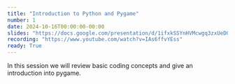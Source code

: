 ```yaml
---
title: "Introduction to Python and Pygame"
number: 1
date: 2024-10-16T00:00:00-00:00
slides: "https://docs.google.com/presentation/d/1ifxkSSYnHVMcwgq3zxUeDQRZOJuXLFW-dku2NxUcfYE/edit?usp=share_link"
recording: "https://www.youtube.com/watch?v=IAs6ffvYEss"
ready: True
---
```


In this session we will review basic coding concepts and give an introduction into pygame.
